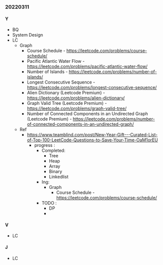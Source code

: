 ### 20220311

#### Y
- BQ
- System Design
- LC
  - Graph
    - Course Schedule - https://leetcode.com/problems/course-schedule/
    - Pacific Atlantic Water Flow - https://leetcode.com/problems/pacific-atlantic-water-flow/
    - Number of Islands - https://leetcode.com/problems/number-of-islands/
    - Longest Consecutive Sequence - https://leetcode.com/problems/longest-consecutive-sequence/
    - Alien Dictionary (Leetcode Premium) - https://leetcode.com/problems/alien-dictionary/
    - Graph Valid Tree (Leetcode Premium) - https://leetcode.com/problems/graph-valid-tree/
    - Number of Connected Components in an Undirected Graph (Leetcode Premium) - https://leetcode.com/problems/number-of-connected-components-in-an-undirected-graph/
  - Ref
    - https://www.teamblind.com/post/New-Year-Gift---Curated-List-of-Top-100-LeetCode-Questions-to-Save-Your-Time-OaM1orEU
      - progress :
        - Completed:
          - Tree
          - Heap
          - Array
          - Binary
          - Linkedlist
        - Ing:
          - Graph
            - Course Schedule - https://leetcode.com/problems/course-schedule/
        - TODO :
          - DP
          - 
#### V
  - LC

#### J
  - LC
